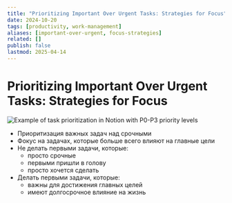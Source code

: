 ```yaml
---
title: "Prioritizing Important Over Urgent Tasks: Strategies for Focus"
date: 2024-10-20
tags: [productivity, work-management]
aliases: [important-over-urgent, focus-strategies]
related: []
publish: false
lastmod: 2025-04-14
---
```


# Prioritizing Important Over Urgent Tasks: Strategies for Focus

![Example of task prioritization in Notion with P0-P3 priority levels](/articles/assets/prioritizing-important-over-urgent-tasks/notion-task-priorities-example.webp)

- Приоритизация важных задач над срочными
- Фокус на задачах, которые больше всего влияют на главные цели
- Не делать первыми задачи, которые:
  - просто срочные
  - первыми пришли в голову
  - просто хочется сделать
- Делать первыми задачи, которые:
  - важны для достижения главных целей
  - имеют долгосрочное влияние на жизнь

